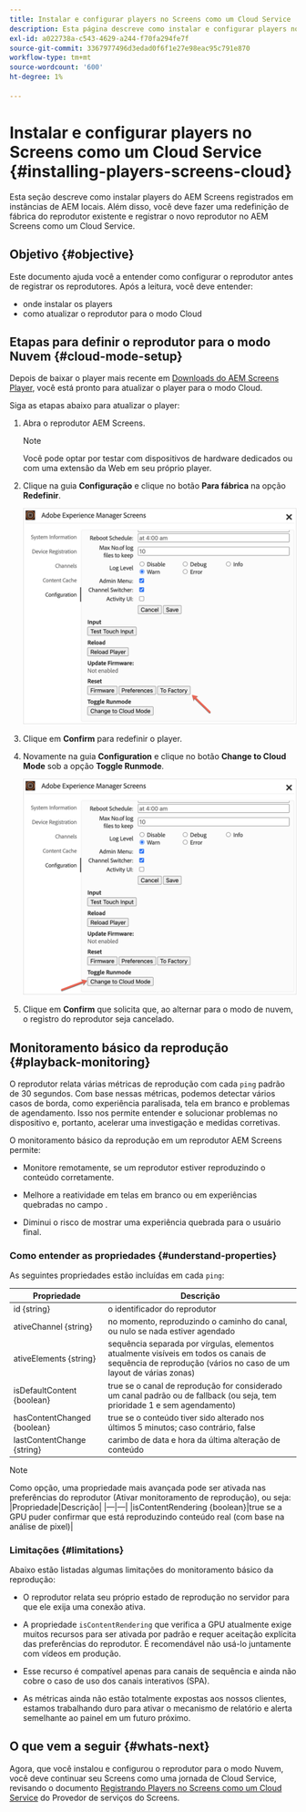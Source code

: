 ```yaml
---
title: Instalar e configurar players no Screens como um Cloud Service
description: Esta página descreve como instalar e configurar players no Screens como um Cloud Service.
exl-id: a022738a-c543-4629-a244-f70fa294fe7f
source-git-commit: 3367977496d3edad0f6f1e27e98eac95c791e870
workflow-type: tm+mt
source-wordcount: '600'
ht-degree: 1%

---
```


# Instalar e configurar players no Screens como um Cloud Service {#installing-players-screens-cloud}

Esta seção descreve como instalar players do AEM Screens registrados em instâncias de AEM locais. Além disso, você deve fazer uma redefinição de fábrica do reprodutor existente e registrar o novo reprodutor no AEM Screens como um Cloud Service.

## Objetivo {#objective}

Este documento ajuda você a entender como configurar o reprodutor antes de registrar os reprodutores. Após a leitura, você deve entender:

* onde instalar os players
* como atualizar o reprodutor para o modo Cloud

## Etapas para definir o reprodutor para o modo Nuvem {#cloud-mode-setup}

Depois de baixar o player mais recente em [Downloads do AEM Screens Player](https://download.macromedia.com/screens/), você está pronto para atualizar o player para o modo Cloud.

Siga as etapas abaixo para atualizar o player:

1. Abra o reprodutor AEM Screens.

   >[!NOTE]
   >Você pode optar por testar com dispositivos de hardware dedicados ou com uma extensão da Web em seu próprio player.

1. Clique na guia **Configuração** e clique no botão **Para fábrica** na opção **Redefinir**.

   ![imagem](/help/screens-cloud/assets/player/installplayer-2.png)

1. Clique em **Confirm** para redefinir o player.

1. Novamente na guia **Configuration** e clique no botão **Change to Cloud Mode** sob a opção **Toggle Runmode**.

   ![imagem](/help/screens-cloud/assets/player/installplayer-1.png)

1. Clique em **Confirm** que solicita que, ao alternar para o modo de nuvem, o registro do reprodutor seja cancelado.

## Monitoramento básico da reprodução {#playback-monitoring}

O reprodutor relata várias métricas de reprodução com cada `ping` padrão de 30 segundos. Com base nessas métricas, podemos detectar vários casos de borda, como experiência paralisada, tela em branco e problemas de agendamento. Isso nos permite entender e solucionar problemas no dispositivo e, portanto, acelerar uma investigação e medidas corretivas.

O monitoramento básico da reprodução em um reprodutor AEM Screens permite:

* Monitore remotamente, se um reprodutor estiver reproduzindo o conteúdo corretamente.

* Melhore a reatividade em telas em branco ou em experiências quebradas no campo .

* Diminui o risco de mostrar uma experiência quebrada para o usuário final.

### Como entender as propriedades {#understand-properties}

As seguintes propriedades estão incluídas em cada `ping`:

| Propriedade | Descrição |
|---|---|
| id {string} | o identificador do reprodutor |
| ativeChannel {string} | no momento, reproduzindo o caminho do canal, ou nulo se nada estiver agendado |
| ativeElements {string} | sequência separada por vírgulas, elementos atualmente visíveis em todos os canais de sequência de reprodução (vários no caso de um layout de várias zonas) |
| isDefaultContent {boolean} | true se o canal de reprodução for considerado um canal padrão ou de fallback (ou seja, tem prioridade 1 e sem agendamento) |
| hasContentChanged {boolean} | true se o conteúdo tiver sido alterado nos últimos 5 minutos; caso contrário, false |
| lastContentChange {string} | carimbo de data e hora da última alteração de conteúdo |

>[!NOTE]
>Como opção, uma propriedade mais avançada pode ser ativada nas preferências do reprodutor (Ativar monitoramento de reprodução), ou seja:
>|Propriedade|Descrição|
>|—|—|
>|isContentRendering {boolean}|true se a GPU puder confirmar que está reproduzindo conteúdo real (com base na análise de pixel)|

### Limitações           {#limitations}

Abaixo estão listadas algumas limitações do monitoramento básico da reprodução:

* O reprodutor relata seu próprio estado de reprodução no servidor para que ele exija uma conexão ativa.

* A propriedade `isContentRendering` que verifica a GPU atualmente exige muitos recursos para ser ativada por padrão e requer aceitação explícita das preferências do reprodutor. É recomendável não usá-lo juntamente com vídeos em produção.

* Esse recurso é compatível apenas para canais de sequência e ainda não cobre o caso de uso dos canais interativos (SPA).

* As métricas ainda não estão totalmente expostas aos nossos clientes, estamos trabalhando duro para ativar o mecanismo de relatório e alerta semelhante ao painel em um futuro próximo.

## O que vem a seguir {#whats-next}

Agora, que você instalou e configurou o reprodutor para o modo Nuvem, você deve continuar seu Screens como uma jornada de Cloud Service, revisando o documento [Registrando Players no Screens como um Cloud Service](/help/screens-cloud/managing-players-registration/registering-players-screens-cloud.md) do Provedor de serviços do Screens.
